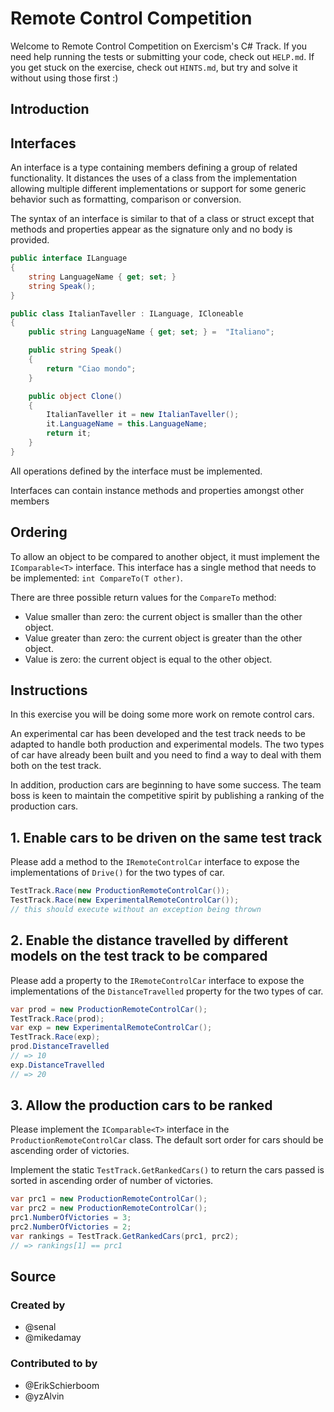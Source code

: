 # Remote Control Competition

Welcome to Remote Control Competition on Exercism's C# Track.
If you need help running the tests or submitting your code, check out `HELP.md`.
If you get stuck on the exercise, check out `HINTS.md`, but try and solve it without using those first :)

## Introduction

## Interfaces

An interface is a type containing members defining a group of related functionality. It distances the uses of a class from the implementation allowing multiple different implementations or support for some generic behavior such as formatting, comparison or conversion.

The syntax of an interface is similar to that of a class or struct except that methods and properties appear as the signature only and no body is provided.

```csharp
public interface ILanguage
{
    string LanguageName { get; set; }
    string Speak();
}

public class ItalianTaveller : ILanguage, ICloneable
{
    public string LanguageName { get; set; } =  "Italiano";

    public string Speak()
    {
        return "Ciao mondo";
    }

    public object Clone()
    {
        ItalianTaveller it = new ItalianTaveller();
        it.LanguageName = this.LanguageName;
        return it;
    }
}
```

All operations defined by the interface must be implemented.

Interfaces can contain instance methods and properties amongst other members

## Ordering

To allow an object to be compared to another object, it must implement the `IComparable<T>` interface.
This interface has a single method that needs to be implemented: `int CompareTo(T other)`.

There are three possible return values for the `CompareTo` method:

- Value smaller than zero: the current object is smaller than the other object.
- Value greater than zero: the current object is greater than the other object.
- Value is zero: the current object is equal to the other object.

## Instructions

In this exercise you will be doing some more work on remote control cars.

An experimental car has been developed and the test track needs to be adapted to handle both production and experimental models. The two types of car have already been built and you need to find a way to deal with them both on the test track.

In addition, production cars are beginning to have some success. The team boss is keen to maintain the competitive spirit by publishing a ranking of the production cars.

## 1. Enable cars to be driven on the same test track

Please add a method to the `IRemoteControlCar` interface to expose the implementations of `Drive()` for the two types of car.

```csharp
TestTrack.Race(new ProductionRemoteControlCar());
TestTrack.Race(new ExperimentalRemoteControlCar());
// this should execute without an exception being thrown
```

## 2. Enable the distance travelled by different models on the test track to be compared

Please add a property to the `IRemoteControlCar` interface to expose the implementations of the `DistanceTravelled` property for the two types of car.

```csharp
var prod = new ProductionRemoteControlCar();
TestTrack.Race(prod);
var exp = new ExperimentalRemoteControlCar();
TestTrack.Race(exp);
prod.DistanceTravelled
// => 10
exp.DistanceTravelled
// => 20
```

## 3. Allow the production cars to be ranked

Please implement the `IComparable<T>` interface in the `ProductionRemoteControlCar` class. The default sort order for cars should be ascending order of victories.

Implement the static `TestTrack.GetRankedCars()` to return the cars passed is sorted in ascending order of number of victories.

```csharp
var prc1 = new ProductionRemoteControlCar();
var prc2 = new ProductionRemoteControlCar();
prc1.NumberOfVictories = 3;
prc2.NumberOfVictories = 2;
var rankings = TestTrack.GetRankedCars(prc1, prc2);
// => rankings[1] == prc1
```

## Source

### Created by

- @senal
- @mikedamay

### Contributed to by

- @ErikSchierboom
- @yzAlvin